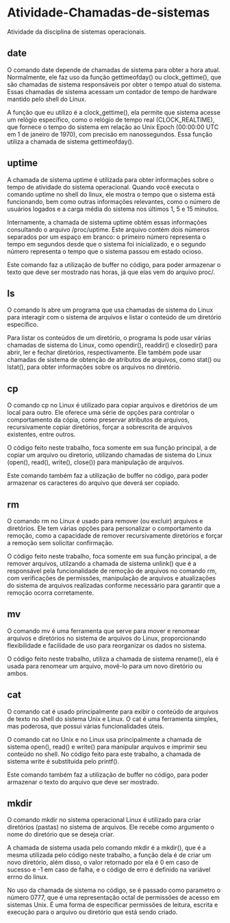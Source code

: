 # Atividade-Chamadas-de-sistemas
Atividade da disciplina de sistemas operacionais.

## date
O comando date depende de chamadas de sistema para obter a hora atual. Normalmente, ele faz uso da função gettimeofday() ou clock_gettime(), que são chamadas de sistema responsáveis por obter o tempo atual do sistema. Essas chamadas de sistema acessam um contador de tempo de hardware mantido pelo shell do Linux.

A função que eu utilizo é a clock_gettime(), ela permite que sistema acesse um relógio específico, como o relógio de tempo real (CLOCK_REALTIME), que fornece o tempo do sistema em relação ao Unix Epoch (00:00:00 UTC em 1 de janeiro de 1970), com precisão em nanossegundos. Essa função utiliza a chamada de sistema gettimeofday().

## uptime

A chamada de sistema uptime é utilizada para obter informações sobre o tempo de atividade do sistema operacional. Quando você executa o comando uptime no shell do linux, ele mostra o tempo que o sistema está funcionando, bem como outras informações relevantes, como o número de usuários logados e a carga média do sistema nos últimos 1, 5 e 15 minutos.

Internamente, a chamada de sistema uptime obtém essas informações consultando o arquivo /proc/uptime. Este arquivo contém dois números separados por um espaço em branco: o primeiro número representa o tempo em segundos desde que o sistema foi inicializado, e o segundo número representa o tempo que o sistema passou em estado ocioso.

Este comando faz a utilização de buffer no código, para poder armazenar o texto que deve ser mostrado nas horas, já que elas vem do arquivo proc/.

## ls

O comando ls abre um programa que usa chamadas de sistema do Linux para interagir com o sistema de arquivos e listar o conteúdo de um diretório específico.

Para listar os conteúdos de um diretório, o programa ls pode usar várias chamadas de sistema do Linux, como opendir(), readdir() e closedir() para abrir, ler e fechar diretórios, respectivamente. Ele também pode usar chamadas de sistema de obtenção de atributos de arquivos, como stat() ou lstat(), para obter informações sobre os arquivos no diretório.

## cp

O comando cp no Linux é utilizado para copiar arquivos e diretórios de um local para outro. Ele oferece uma série de opções para controlar o comportamento da cópia, como preservar atributos de arquivos, recursivamente copiar diretórios, forçar a sobrescrita de arquivos existentes, entre outros.

O código feito neste trabalho, foca somente em sua função principal, a de copiar um arquivo ou diretorio, utilizando chamadas de sistema do Linux (open(), read(), write(), close()) para manipulação de arquivos. 

Este comando também faz a utilização de buffer no código, para poder armazenar os caracteres do arquivo que deverá ser copiado.

## rm 

O comando rm no Linux é usado para remover (ou excluir) arquivos e diretórios. Ele tem várias opções para personalizar o comportamento da remoção, como a capacidade de remover recursivamente diretórios e forçar a remoção sem solicitar confirmação.

O código feito neste trabalho, foca somente em sua função principal, a de remover arquivos, utilzando a chamada de sistema unlink() que é a responsável pela funcionalidade de remoção de arquivos no comando rm, com verificações de permissões, manipulação de arquivos e atualizações do sistema de arquivos realizadas conforme necessário para garantir que a remoção ocorra corretamente.

## mv
O comando mv é uma ferramenta que serve para mover e renomear arquivos e diretórios no sistema de arquivos do Linux, proporcionando flexibilidade e facilidade de uso para reorganizar os dados no sistema.

O código feito neste trabalho, utiliza a chamada de sistema rename(), ela é usada para renomear um arquivo, movê-lo para um novo diretório ou ambos. 

## cat
O comando cat é usado principalmente para exibir o conteúdo de arquivos de texto no shell do sistema Unix e Linux. O cat é uma ferramenta simples, mas poderosa, que possui várias funcionalidades úteis. 

O comando cat no Unix e no Linux usa principalmente a chamada de sistema open(), read() e write() para manipular arquivos e imprimir seu conteúdo no shell. No código feito para este trabalho, a chamada de sistema write é substituida pelo printf().

Este comando também faz a utilização de buffer no código, para poder armazenar o texto do arquivo que deve ser mostrado.

## mkdir

O comando mkdir no sistema operacional Linux é utilizado para criar diretórios (pastas) no sistema de arquivos. Ele recebe como argumento o nome do diretório que se deseja criar.

A chamada de sistema usada pelo comando mkdir é a mkdir(), que é a mesma utilizada pelo código neste trabalho, a função dela é de criar um novo diretório, além disso, o valor retornado por ela é 0 em caso de sucesso e -1 em caso de falha, e o código de erro é definido na variável errno do linux.

No uso da chamada de sistema no código, se é passado como parametro o número 0777, que é uma representação octal de permissões de acesso em sistemas Unix. É uma forma de especificar permissões de leitura, escrita e execução para o arquivo ou diretório que está sendo criado.
